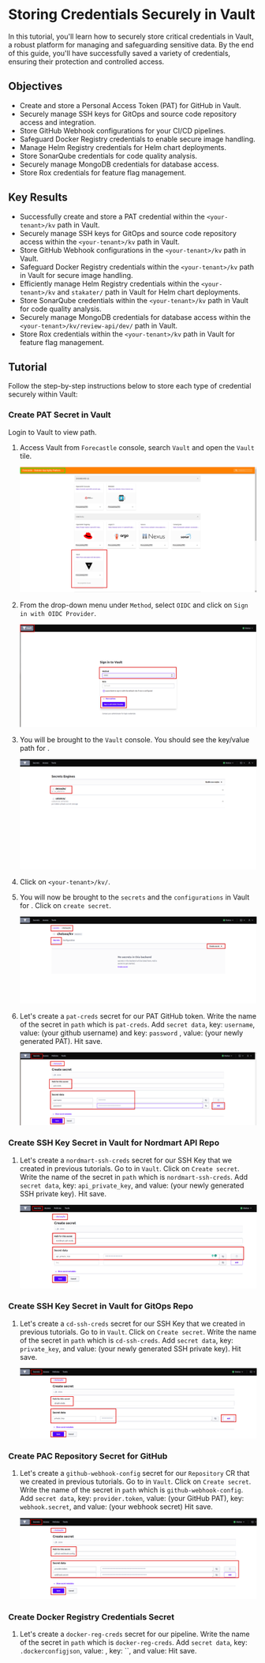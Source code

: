 # Storing Credentials Securely in Vault

In this tutorial, you'll learn how to securely store critical credentials in Vault, a robust platform for managing and safeguarding sensitive data. By the end of this guide, you'll have successfully saved a variety of credentials, ensuring their protection and controlled access.

## Objectives

- Create and store a Personal Access Token (PAT) for GitHub in Vault.
- Securely manage SSH keys for GitOps and source code repository access and integration.
- Store GitHub Webhook configurations for your CI/CD pipelines.
- Safeguard Docker Registry credentials to enable secure image handling.
- Manage Helm Registry credentials for Helm chart deployments.
- Store SonarQube credentials for code quality analysis.
- Securely manage MongoDB credentials for database access.
- Store Rox credentials for feature flag management.

## Key Results

- Successfully create and store a PAT credential within the `<your-tenant>/kv` path in Vault.
- Securely manage SSH keys for GitOps and source code repository access within the `<your-tenant>/kv` path in Vault.
- Store GitHub Webhook configurations in the `<your-tenant>/kv` path in Vault.
- Safeguard Docker Registry credentials within the `<your-tenant>/kv` path in Vault for secure image handling.
- Efficiently manage Helm Registry credentials within the `<your-tenant>/kv` and `stakater/` path in Vault for Helm chart deployments.
- Store SonarQube credentials within the `<your-tenant>/kv` path in Vault for code quality analysis.
- Securely manage MongoDB credentials for database access within the `<your-tenant>/kv/review-api/dev/` path in Vault.
- Store Rox credentials within the `<your-tenant>/kv` path in Vault for feature flag management.

## Tutorial

Follow the step-by-step instructions below to store each type of credential securely within Vault:

### Create PAT Secret in Vault

Login to Vault to view <your-tenant> path.

1. Access Vault from `Forecastle` console, search `Vault` and open the `Vault` tile.

    ![Forecastle-Vault](images/forecastle.png)

1. From the drop-down menu under `Method`, select `OIDC` and click on `Sign in with OIDC Provider`.

    ![Vault-odic-login](images/login-oidc.png)

1. You will be brought to the `Vault` console. You should see the key/value path for <your-tenant>.

    ![secret engines](images/secret-engines.png)

1. Click on `<your-tenant>/kv/`.

1. You will now be brought to the `secrets` and the `configurations` in Vault for <your-tenant>. Click on `create secret`.

    ![create secret](images/create-secret.png)

1. Let's create a `pat-creds` secret for our PAT GitHub token. Write the name of the secret in `path` which is `pat-creds`. Add `secret data`, key: `username`, value: (your github username) and key: `password` , value: (your newly generated PAT). Hit save.

    ![secret data](images/secret-data.png)

### Create SSH Key Secret in Vault for Nordmart API Repo

1. Let's create a `nordmart-ssh-creds` secret for our SSH Key that we created in previous tutorials. Go to <your-tenant> in `Vault`. Click on `Create secret`. Write the name of the secret in `path` which is `nordmart-ssh-creds`. Add `secret data`, key: `api_private_key`, and value: (your newly generated SSH private key). Hit save.

    ![nordmart ssh](images/nordmart.png)

### Create SSH Key Secret in Vault for GitOps Repo

1. Let's create a `cd-ssh-creds` secret for our SSH Key that we created in previous tutorials. Go to <your-tenant> in `Vault`. Click on `Create secret`. Write the name of the secret in `path` which is `cd-ssh-creds`. Add `secret data`, key: `private_key`, and value: (your newly generated SSH private key). Hit save.

    ![cd ssh](images/cd-ssh.png)

### Create PAC Repository Secret for GitHub

1. Let's create a `github-webhook-config` secret for our `Repository` CR that we created in previous tutorials. Go to <your-tenant> in `Vault`. Click on `Create secret`. Write the name of the secret in `path` which is `github-webhook-config`. Add `secret data`, key: `provider.token`, value: (your GitHub PAT), key: `webhook.secret`, and value: (your webhook secret) Hit save.

    ![repository secret](images/repo-secret.png)

### Create Docker Registry Credentials Secret

1. Let's create a `docker-reg-creds` secret for our pipeline. Write the name of the secret in `path` which is `docker-reg-creds`. Add `secret data`, key: `.dockerconfigjson`, value: , key: ``, and value: Hit save.